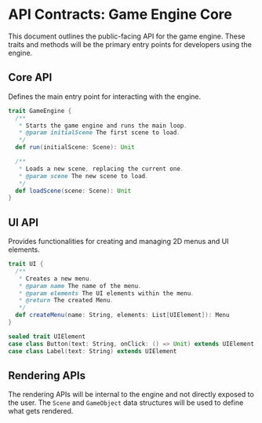 # API Contracts: Game Engine Core

This document outlines the public-facing API for the game engine. These traits and methods will be the primary entry points for developers using the engine.

## Core API

Defines the main entry point for interacting with the engine.

```scala
trait GameEngine {
  /**
   * Starts the game engine and runs the main loop.
   * @param initialScene The first scene to load.
   */
  def run(initialScene: Scene): Unit

  /**
   * Loads a new scene, replacing the current one.
   * @param scene The new scene to load.
   */
  def loadScene(scene: Scene): Unit
}
```

## UI API

Provides functionalities for creating and managing 2D menus and UI elements.

```scala
trait UI {
  /**
   * Creates a new menu.
   * @param name The name of the menu.
   * @param elements The UI elements within the menu.
   * @return The created Menu.
   */
  def createMenu(name: String, elements: List[UIElement]): Menu
}

sealed trait UIElement
case class Button(text: String, onClick: () => Unit) extends UIElement
case class Label(text: String) extends UIElement
```

## Rendering APIs

The rendering APIs will be internal to the engine and not directly exposed to the user. The `Scene` and `GameObject` data structures will be used to define what gets rendered.
